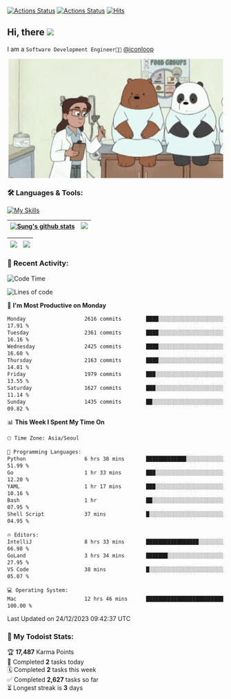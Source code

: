 
[![Actions Status](https://github.com/ddok2/ddok2/workflows/Todoist%20Readme/badge.svg)](https://github.com/ddok2/ddok2/actions)
[![Actions Status](https://github.com/ddok2/ddok2/workflows/wakatime-stats/badge.svg)](https://github.com/ddok2/ddok2/actions)
[![Hits](https://hits.seeyoufarm.com/api/count/incr/badge.svg?url=https%3A%2F%2Fgithub.com%2Fddok2&count_bg=%23FF9595&title_bg=%23555555&icon=github.svg&icon_color=%23FFFFFF&title=hits&edge_flat=false)](https://hits.seeyoufarm.com)

<!-- ![visitors](https://visitor-badge.laobi.icu/badge?page_id=ddok2.ddok2) -->
## Hi, there <img src="https://raw.githubusercontent.com/MartinHeinz/MartinHeinz/master/wave.gif" width="3%">

I am a `Software Development Engineer🧑‍💻` [@iconloop](https://github.com/iconloop)


<p align="center">
    <img align="center" alt="GIF" src="img/debugging.gif" />
</p>


### 🛠 Languages & Tools:

[![My Skills](https://skillicons.dev/icons?i=go,js,ts,py,express,react,svelte,jquery,pug,mongodb,mysql,redis,aws,docker,kubernetes)](https://skillicons.dev)


| <a href="https://github-readme-stats.vercel.app/api?username=ddok2&show_icons=true&include_all_commits=true&count_private=true&theme=buefy&hide_border=true"><img align="center" src="https://github-readme-stats.vercel.app/api?username=ddok2&show_icons=true&include_all_commits=true&count_private=true&theme=buefy&hide_border=true" alt="Sung's github stats" /></a> | <a href="https://github.com/ddok2"><img src="http://github-readme-streak-stats.herokuapp.com?user=ddok2&hide_border=true" /></a> |
| ------------- |------------- |


| <a href="https://github.com/ddok2"><img align="center" src="https://github-readme-stats.vercel.app/api/top-langs/?username=ddok2&theme=buefy&hide=html,css&hide_border=true" /></a> | <a href="https://github.com/ddok2"><img align="center" src="https://activity-graph.herokuapp.com/graph?username=ddok2&theme=github&hide_border=true" height="250" /></a> |
| ------------- |--------------------------------------------------------------------------------------------------------------------------------------------------------------------------|


<!-- <details open>
    <summary>📈 My GitHub Stats</summary>
    <p align="center">
        <a href="https://github.com/ddok2">
            <img align="center" src="https://github-readme-stats.vercel.app/api?username=ddok2&show_icons=true&include_all_commits=true&count_private=true&theme=buefy&hide_border=true" alt="Sung's github stats" />
        </a>
    </p>
</details>
<details>
    <summary>💬 Top Languages</summary>
    <p align="center"> 
        <a href="https://github.com/ddok2">
            <img align="center" src="https://github-readme-stats.vercel.app/api/top-langs/?username=ddok2&layout=compact&theme=buefy&hide=html,css&hide_border=true" />
        </a>
    </p>
</details> -->


### 🌈 Recent Activity:
<!--START_SECTION:waka-->
![Code Time](http://img.shields.io/badge/Code%20Time-2%2C388%20hrs%2011%20mins-blue)

![Lines of code](https://img.shields.io/badge/From%20Hello%20World%20I%27ve%20Written-11.6%20million%20lines%20of%20code-blue)

📅 **I'm Most Productive on Monday** 

```text
Monday                   2616 commits        ████░░░░░░░░░░░░░░░░░░░░░   17.91 % 
Tuesday                  2361 commits        ████░░░░░░░░░░░░░░░░░░░░░   16.16 % 
Wednesday                2425 commits        ████░░░░░░░░░░░░░░░░░░░░░   16.60 % 
Thursday                 2163 commits        ████░░░░░░░░░░░░░░░░░░░░░   14.81 % 
Friday                   1979 commits        ███░░░░░░░░░░░░░░░░░░░░░░   13.55 % 
Saturday                 1627 commits        ███░░░░░░░░░░░░░░░░░░░░░░   11.14 % 
Sunday                   1435 commits        ██░░░░░░░░░░░░░░░░░░░░░░░   09.82 % 
```


📊 **This Week I Spent My Time On** 

```text
🕑︎ Time Zone: Asia/Seoul

💬 Programming Languages: 
Python                   6 hrs 38 mins       █████████████░░░░░░░░░░░░   51.99 % 
Go                       1 hr 33 mins        ███░░░░░░░░░░░░░░░░░░░░░░   12.20 % 
YAML                     1 hr 17 mins        ███░░░░░░░░░░░░░░░░░░░░░░   10.16 % 
Bash                     1 hr                ██░░░░░░░░░░░░░░░░░░░░░░░   07.95 % 
Shell Script             37 mins             █░░░░░░░░░░░░░░░░░░░░░░░░   04.95 % 

🔥 Editors: 
IntelliJ                 8 hrs 33 mins       █████████████████░░░░░░░░   66.98 % 
GoLand                   3 hrs 34 mins       ███████░░░░░░░░░░░░░░░░░░   27.95 % 
VS Code                  38 mins             █░░░░░░░░░░░░░░░░░░░░░░░░   05.07 % 

💻 Operating System: 
Mac                      12 hrs 46 mins      █████████████████████████   100.00 % 
```


 Last Updated on 24/12/2023 09:42:37 UTC
<!--END_SECTION:waka-->

### 🚧 My Todoist Stats:
<!-- TODO-IST:START -->
🏆  **17,487** Karma Points           
🌸  Completed **2** tasks today           
🗓  Completed **2** tasks this week           
✅  Completed **2,627** tasks so far           
⏳  Longest streak is **3** days
<!-- TODO-IST:END -->

